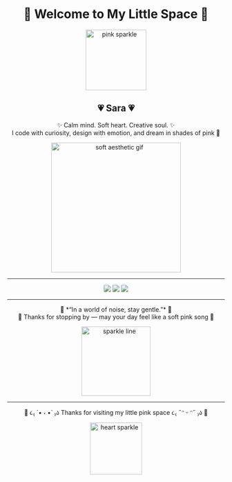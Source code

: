 <h1 align="center">🌷 Welcome to My Little Space 🌷</h1>

<p align="center">
  <img src="https://i.pinimg.com/originals/bb/b0/9d/bbb09db3c81a15b37e8dbb0c7f6d7161.gif" width="140" alt="pink sparkle">
</p>

<h2 align="center">💗 Sara 💗</h2>

<p align="center">
  ✨ Calm mind. Soft heart. Creative soul. ✨  
  <br>  
  I code with curiosity, design with emotion,  
  and dream in shades of pink 🎀
</p>

<p align="center">
  <img src="https://i.pinimg.com/originals/f0/91/08/f09108957a1d9dcf8c49612a744f07c0.gif" width="300" alt="soft aesthetic gif">
</p>

---

<p align="center">
  <img src="https://img.shields.io/badge/pink%20aesthetic-🌸-ffb6c1?style=for-the-badge&labelColor=f7c6d9">
  <img src="https://img.shields.io/badge/coding%20vibes-💻🎀-ffaec9?style=for-the-badge&labelColor=ffb6c1">
  <img src="https://img.shields.io/badge/soft%20energy-☁️💞-ffc0cb?style=for-the-badge&labelColor=fddde6">
</p>

---

<p align="center">
  🌸 *“In a world of noise, stay gentle.”* 🌸  
  <br>
  🩷 Thanks for stopping by — may your day feel like a soft pink song 🩷
</p>

<p align="center">
  <img src="https://i.pinimg.com/originals/61/5c/f1/615cf18026a32af225b7f94f463a6f0d.gif" width="160" alt="sparkle line">
</p>

---

<p align="center">
  🌈 ૮₍ ´• ˕ •` ₎ა  Thanks for visiting my little pink space ૮₍ ˶ᵔ ᵕ ᵔ˶ ₎ა 🌈  
</p>

<p align="center">
  <img src="https://i.imgur.com/XXr5h2J.gif" width="120" alt="heart sparkle">
</p>

